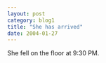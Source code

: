 ```yaml
---
layout: post
category: blog1
title: "She has arrived"
date: 2004-01-27
---
```


She fell on the floor at 9:30 PM.
